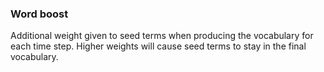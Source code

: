 ### Word boost
Additional weight given to seed terms when producing the vocabulary for each time step. Higher weights will cause seed terms to stay in the final vocabulary.
